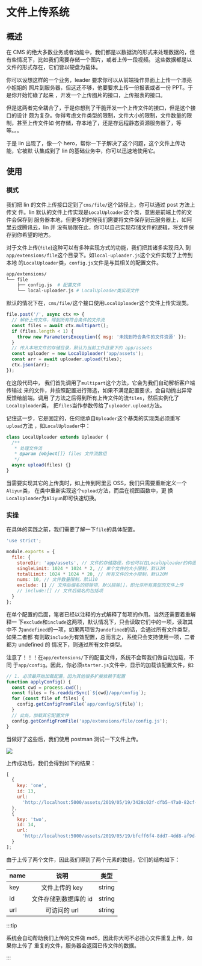 # 文件上传系统

## 概述

在 CMS 的绝大多数业务或者功能中，我们都是以数据流的形式来处理数据的，但有些情况下，比如我们需要存储一个图片，或者上传一段视频。
这些数据都是以文件的形式存在，它们皆以硬盘为载体。

你可以设想这样的一个业务，leader 要求你可以从前端操作界面上上传一个漂亮小姐姐的
照片到服务器，但这还不够，他要要求上传一份报表或者一份 PPT。于是你开始忙碌了起来
，开发一个上传图片的接口，上传报表的接口。

但是这两者完全耦合了，于是你想到了干脆开发一个上传文件的接口，但是这个接口的设计
颇为复杂。你得考虑文件类型的限制，文件大小的限制，文件数量的限制，甚至上传文件如
何存储，存本地了，还是存远程静态资源服务器了，等等。。。

于是 lin 出现了，像一个 hero，帮你一下子解决了这个问题，这个文件上传功能，它被默
认集成到了 lin 的基础业务中，你可以迅速地使用它。

## 使用

### 模式

我们把 lin 的文件上传接口定到了`cms/file/`这个路径上，你可以通过 post 方法上传文
件。lin 默认的文件上传实现是`LocalUploader`这个类，意思是前端上传的文件会保存到
服务器本地，但更多的时候我们需要将文件保存到云服务器上，如阿里云或腾讯云，lin 并
没有局限在此，你可以自己实现存储文件的逻辑，将文件保存到你希望的地方。

对于文件上传(`file`)这种可以有多种实现方式的功能，我们把其诸多实现归入
到`app/extensions/file`这个目录下。如`local-uploader.js`这个文件实现了上传到本地
的`LocalUploader`类，`config.js`文件是与其相关的配置文件。

```bash
app/extensions/
└── file
    ├── config.js  # 配置文件
    └── local-uploader.js # LocalUploader类实现文件
```

默认的情况下在，`cms/file/`这个接口使用`LocalUploader`这个文件上传实现类。

```js
file.post('/', async ctx => {
  // 解析上传文件，得到所有符合条件的文件流
  const files = await ctx.multipart();
  if (files.length < 1) {
    throw new ParametersException({ msg: '未找到符合条件的文件资源' });
  }
  // 传入本地文件的存储目录，默认为当前工作目录下的 app/assets
  const uploader = new LocalUploader('app/assets');
  const arr = await uploader.upload(files);
  ctx.json(arr);
});
```

在这段代码中， 我们首先调用了`multipart`这个方法，它会为我们自动解析客户端传输过
来的文件，并按照配置进行筛选，如果不满足配置要求，会自动抛出异常反馈给前端。调用
了方法之后得到所有上传文件的流`files`，然后实例化了`LocalUploader`类，
把`files`当作参数传给了`uploader.upload`方法。

记住这一步，它是固定的，任何继承自`Uploader`这个基类的实现类必须重写`upload`方法
，如`LocalUploader`中：

```js
class LocalUploader extends Uploader {
  /**
   * 处理文件流
   * @param {object[]} files 文件流数组
   */
  async upload(files) {}
}
```

当需要实现其它的上传类时，如上传到阿里云 OSS，我们只需要重新定义一个`Aliyun`类，
在类中重新实现这个`upload`方法，而后在视图函数中，更
换`LocalUploader`为`Aliyun`即可快速切换。

### 实操

在具体的实践之前，我们需要了解一下`file`的具体配置。

```js
'use strict';

module.exports = {
  file: {
    storeDir: 'app/assets', // 文件的存储路径，你也可以在LocalUploader的构造函数中传入
    singleLimit: 1024 * 1024 * 2, // 单个文件的大小限制，默认2M
    totalLimit: 1024 * 1024 * 20, // 所有文件的大小限制，默认20M
    nums: 10, // 文件数量限制，默认10
    exclude: [] // 文件后缀名的排除项，默认排除[]，即允许所有类型的文件上传
    // include:[] // 文件后缀名的包括项
  }
};
```

在单个配置的后面，笔者已经以注释的方式解释了每项的作用。当然还需要着重解释一
下`exclude`和`include`这两项，默认情况下，只会读取它们中的一项，读取其中不
为`undefined`的一项，如果两项皆为`undefined`的话，会通过所有文件类型，如果二者都
有则取`include`为有效配置，总而言之，系统只会支持使用一项，二者都为 undefined 的
情况下，则通过所有文件类型。

注意了！！！在`app/extensions/`下的配置文件，系统不会帮我们做自动加载，不同
于`app/config`。因此，你必须`starter.js`文件中，显示的加载该配置文件，如:

```js
// 1. 必须最开始加载配置，因为其他很多扩展依赖于配置
function applyConfig() {
  const cwd = process.cwd();
  const files = fs.readdirSync(`${cwd}/app/config`);
  for (const file of files) {
    config.getConfigFromFile(`app/config/${file}`);
  }
  // 此处，加载其它配置文件
  config.getConfigFromFile('app/extensions/file/config.js');
}
```

当做好了这些后，我们使用 postman 测试一下文件上传。

<img-wrapper>
  <img src="http://imglf4.nosdn0.126.net/img/Qk5LWkJVWkF3NmlvOHFlZzFHSk95OGhiL0lSSFo3OFNPSGc1WEFnc0JRVERUb2JSU0cvSUlnPT0.png?imageView&thumbnail=2090y1120&type=png&quality=96&stripmeta=0">
</img-wrapper>

上传成功后，我们会得到如下的结果：

```js
[
  {
    key: 'one',
    id: 13,
    url:
      'http://localhost:5000/assets/2019/05/19/3428c02f-dfb5-47a0-82cf-2d6c05285473.png'
  },
  {
    key: 'two',
    id: 14,
    url:
      'http://localhost:5000/assets/2019/05/19/bfcff6f4-8dd7-4dd8-af9d-660781d0e076.jpg'
  }
];
```

由于上传了两个文件，因此我们得到了两个元素的数组，它们的结构如下：

| name |         说明          |  类型  |
| ---- | :-------------------: | :----: |
| key  |    文件上传的 key     | string |
| id   | 文件存储到数据库的 id | string |
| url  |     可访问的 url      | string |

:::tip

系统会自动帮助我们上传的文件做 md5，因此你大可不必担心文件重复上传，如果你上传了
重复的文件，服务器会返回已传文件的数据。

:::

<RightMenu />
